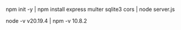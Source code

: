 npm init -y | 
npm install express multer sqlite3 cors |
node server.js


node -v v20.19.4 |
npm -v 10.8.2
